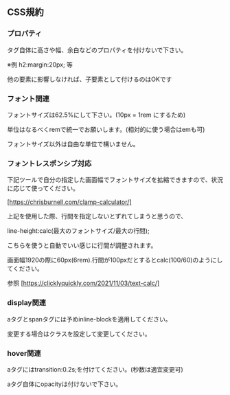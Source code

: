 ## CSS規約

### プロパティ

タグ自体に高さや幅、余白などのプロパティを付けないで下さい。

※例 h2:margin:20px; 等

他の要素に影響しなければ、子要素として付けるのはOKです


### フォント関連

フォントサイズは62.5%にして下さい。(10px = 1rem にするため)

単位はなるべくremで統一でお願いします。(相対的に使う場合はemも可)

フォントサイズ以外は自由な単位で構いません。

### フォントレスポンシブ対応

下記ツールで自分の指定した画面幅でフォントサイズを拡縮できますので、状況に応じて使ってください。

[https://chrisburnell.com/clamp-calculator/]

上記を使用した際、行間を指定しないとずれてしまうと思うので、

line-height:calc(最大のフォントサイズ/最大の行間);

こちらを使うと自動でいい感じに行間が調整されます。

画面幅1920の際に60px(6rem).行間が100pxだとするとcalc(100/60)のようにしてください。

参照 [https://clicklyquickly.com/2021/11/03/text-calc/]


### display関連

aタグとspanタグには予めinline-blockを適用してください。

変更する場合はクラスを設定して変更してください。

### hover関連

aタグにはtransition:0.2s;を付けてください。(秒数は適宜変更可)

aタグ自体にopacityは付けないで下さい。


